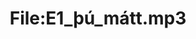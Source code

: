 ---
title: File:E1_þú_mátt.mp3
recording of: þú mátt
reading speed: slow
speaker: E
license: CC0
---